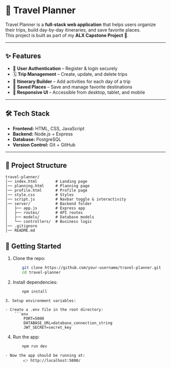 # 🧳 Travel Planner

Travel Planner is a **full-stack web application** that helps users organize their trips, build day-by-day itineraries, and save favorite places.  
This project is built as part of my **ALX Capstone Project** 🚀.  

---

## ✨ Features
- 🔐 **User Authentication** – Register & login securely  
- 🗓 **Trip Management** – Create, update, and delete trips  
- 📅 **Itinerary Builder** – Add activities for each day of a trip  
- 📍 **Saved Places** – Save and manage favorite destinations  
- 📱 **Responsive UI** – Accessible from desktop, tablet, and mobile  

---

## 🛠 Tech Stack
- **Frontend:** HTML, CSS, JavaScript
- **Backend:** Node.js + Express  
- **Database:** PostgreSQL
- **Version Control:** Git + GitHub  

---

## 📂 Project Structure
```plaintext
travel-planner/
│── index.html        # Landing page
│── planning.html     # Planning page
│── profile.html      # Profile page
│── style.css         # Styles
│── script.js         # Navbar toggle & interactivity
│── server/           # Backend folder
│   ├── app.js        # Express app
│   ├── routes/       # API routes
│   ├── models/       # Database models
│   └── controllers/  # Business logic
│── .gitignore
│── README.md
```
## 🚀 Getting Started
1. Clone the repo:
	```bash
		git clone https://github.com/your-username/travel-planner.git
		cd travel-planner
	```
2. Install dependencies:
	```bash
		npm install
```
3. Setup environment variables:

- Create a .env file in the root directory:
	```env
		PORT=5000
		DATABASE_URL=database_connection_string
		JWT_SECRET=secret_key
```
4. Run the app:
	```bash
		npm run dev
```
- Now the app should be running at:
		👉 http://localhost:5000/

